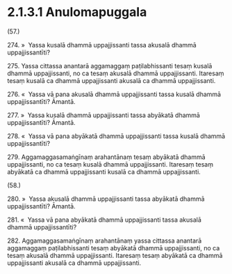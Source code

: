 # 2.1.3.1 Anulomapuggala

(57.)

274\. »  Yassa kusalā dhammā uppajjissanti tassa akusalā dhammā uppajjissantīti?

275\. Yassa cittassa anantarā aggamaggaṃ paṭilabhissanti tesaṃ kusalā dhammā uppajjissanti, no ca tesaṃ akusalā dhammā uppajjissanti. Itaresaṃ tesaṃ kusalā ca dhammā uppajjissanti akusalā ca dhammā uppajjissanti.

276\. «  Yassa vā pana akusalā dhammā uppajjissanti tassa kusalā dhammā uppajjissantīti? Āmantā.

277\. »  Yassa kusalā dhammā uppajjissanti tassa abyākatā dhammā uppajjissantīti? Āmantā.

278\. «  Yassa vā pana abyākatā dhammā uppajjissanti tassa kusalā dhammā uppajjissantīti?

279\. Aggamaggasamaṅgīnaṃ arahantānaṃ tesaṃ abyākatā dhammā uppajjissanti, no ca tesaṃ kusalā dhammā uppajjissanti. Itaresaṃ tesaṃ abyākatā ca dhammā uppajjissanti kusalā ca dhammā uppajjissanti.

(58.)

280\. »  Yassa akusalā dhammā uppajjissanti tassa abyākatā dhammā uppajjissantīti? Āmantā.

281\. «  Yassa vā pana abyākatā dhammā uppajjissanti tassa akusalā dhammā uppajjissantīti?

282\. Aggamaggasamaṅgīnaṃ arahantānaṃ yassa cittassa anantarā aggamaggaṃ paṭilabhissanti tesaṃ abyākatā dhammā uppajjissanti, no ca tesaṃ akusalā dhammā uppajjissanti. Itaresaṃ tesaṃ abyākatā ca dhammā uppajjissanti akusalā ca dhammā uppajjissanti.
